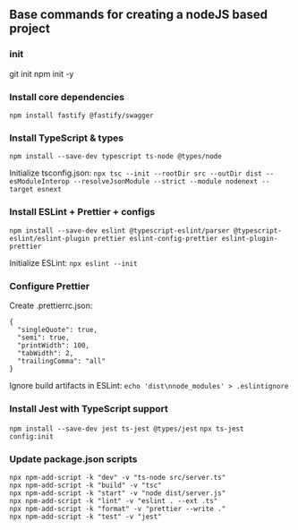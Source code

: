 ## Base commands for creating a nodeJS based project

### init
git init
npm init -y

### Install core dependencies
```npm install fastify @fastify/swagger```

### Install TypeScript & types
```npm install --save-dev typescript ts-node @types/node```

Initialize tsconfig.json:
```npx tsc --init --rootDir src --outDir dist --esModuleInterop --resolveJsonModule --strict --module nodenext --target esnext```

### Install ESLint + Prettier + configs
```npm install --save-dev eslint @typescript-eslint/parser @typescript-eslint/eslint-plugin prettier eslint-config-prettier eslint-plugin-prettier```

Initialize ESLint:
```npx eslint --init```

### Configure Prettier

Create .prettierrc.json:

```
{
  "singleQuote": true,
  "semi": true,
  "printWidth": 100,
  "tabWidth": 2,
  "trailingComma": "all"
}
```

Ignore build artifacts in ESLint:
```echo 'dist\nnode_modules' > .eslintignore```

### Install Jest with TypeScript support

```npm install --save-dev jest ts-jest @types/jest```
```npx ts-jest config:init```

### Update package.json scripts
```
npx npm-add-script -k "dev" -v "ts-node src/server.ts"
npx npm-add-script -k "build" -v "tsc"
npx npm-add-script -k "start" -v "node dist/server.js"
npx npm-add-script -k "lint" -v "eslint . --ext .ts"
npx npm-add-script -k "format" -v "prettier --write ."
npx npm-add-script -k "test" -v "jest"
```

